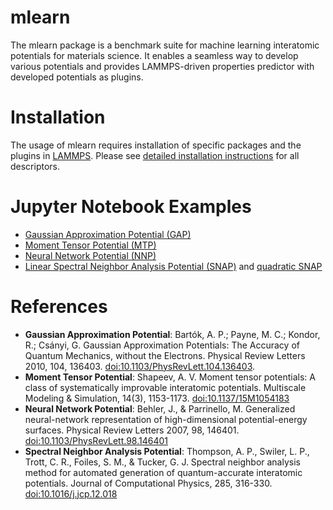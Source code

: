 # mlearn

The mlearn package is a benchmark suite for machine learning interatomic 
potentials for materials science. It enables a seamless way to develop 
various potentials and provides LAMMPS-driven properties predictor with 
developed potentials as plugins.

# Installation

The usage of mlearn requires installation of specific packages and the plugins 
in [LAMMPS](https://lammps.sandia.gov/). Please see 
[detailed installation instructions](docs/install.md) for all descriptors.

# Jupyter Notebook Examples

* [Gaussian Approximation Potential (GAP)](notebooks/GAP_example/example.ipynb)
* [Moment Tensor Potential (MTP)](notebooks/MTP_example/example.ipynb)
* [Neural Network Potential (NNP)](notebooks/NNP_example/example.ipynb)
* [Linear Spectral Neighbor Analysis Potential (SNAP)](notebooks/SNAP_example/example.ipynb) 
  and [quadratic SNAP](notebooks/qSNAP_example/example.ipynb)

# References

* **Gaussian Approximation Potential**: Bartók, A. P.; Payne, M. C.; Kondor, R.; Csányi, G. 
    Gaussian Approximation Potentials: The Accuracy of Quantum Mechanics, without the Electrons. 
    Physical Review Letters 2010, 104, 136403. 
    [doi:10.1103/PhysRevLett.104.136403](https://doi.org/10.1103/PhysRevLett.104.136403).
* **Moment Tensor Potential**: Shapeev, A. V. 
    Moment tensor potentials: A class of systematically improvable interatomic potentials. 
    Multiscale Modeling & Simulation, 14(3), 1153-1173.
    [doi:10.1137/15M1054183](https://epubs.siam.org/doi/abs/10.1137/15M1054183)
* **Neural Network Potential**: Behler, J., & Parrinello, M. 
    Generalized neural-network representation of high-dimensional potential-energy surfaces. 
    Physical Review Letters 2007, 98, 146401.
    [doi:10.1103/PhysRevLett.98.146401](https://journals.aps.org/prl/abstract/10.1103/PhysRevLett.98.146401)
* **Spectral Neighbor Analysis Potential**: Thompson, A. P., Swiler, L. P., Trott, 
    C. R., Foiles, S. M., & Tucker, G. J.
    Spectral neighbor analysis method for automated generation of quantum-accurate 
    interatomic potentials. Journal of Computational Physics, 285, 316-330.
    [doi:10.1016/j.jcp.12.018](https://doi.org/10.1016/j.jcp.2014.12.018)
